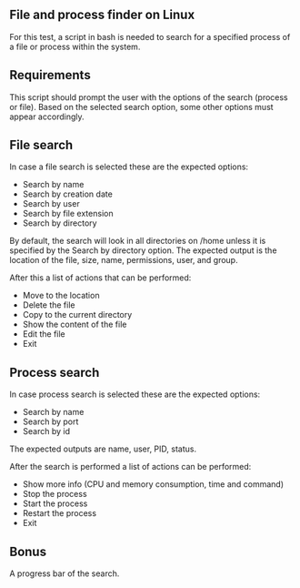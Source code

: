 

## File and process finder on Linux

For this test, a script in bash is needed to search for a specified process of a file or process within the system.

## Requirements

This script should prompt the user with the options of the search (process or file). Based on the selected search option, some other options must appear accordingly.

## File search

In case a file search is selected these are the expected options:
- Search by name
- Search by creation date
- Search by user
- Search by file extension
- Search by directory

By default, the search will look in all directories on /home unless it is specified by the Search by directory option. The expected output is the location of the file, size, name, permissions, user, and group.

After this a list of actions that can be performed:
- Move to the location
- Delete the file
- Copy to the current directory
- Show the content of the file
- Edit the file
- Exit

## Process search

In case process search is selected these are the expected options:
- Search by name
- Search by port
- Search by id

The expected outputs are name, user, PID, status.

After the search is performed a list of actions can be performed:
- Show more info (CPU and memory consumption, time and command)
- Stop the process
- Start the process
- Restart the process
- Exit

## Bonus

A progress bar of the search.
